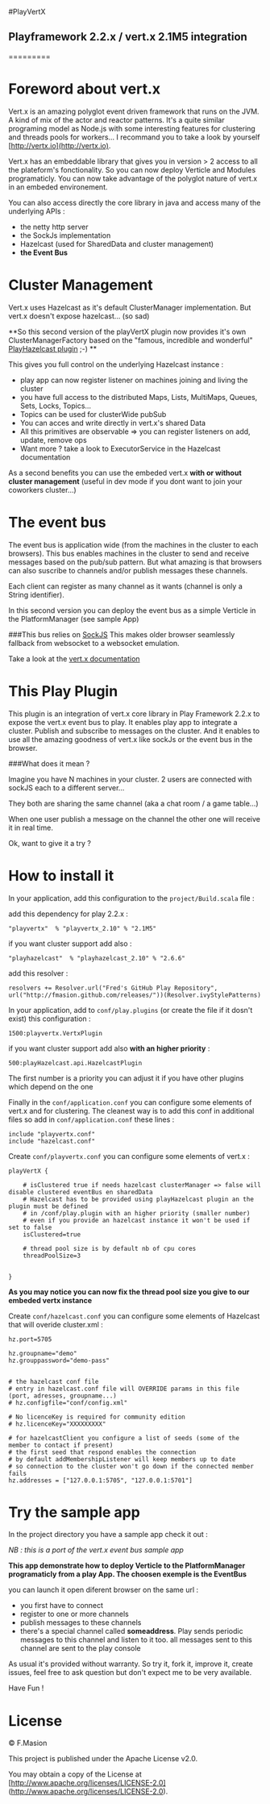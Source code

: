 #PlayVertX

## Playframework 2.2.x / vert.x 2.1M5 integration
=========


# Foreword about vert.x

Vert.x is an amazing polyglot event driven framework that runs on the JVM. A kind of mix of the actor and reactor patterns.
It's a quite similar programing model as Node.js with some interesting features for clustering and threads pools for workers… I recommand you to take a look by yourself [http://vertx.io](http://vertx.io).

Vert.x has an embeddable library that gives you in version > 2 access to all the plateform's fonctionality. So you can now deploy Verticle and Modules programaticly. 
You can now take advantage of the polyglot nature of vert.x in an embeded environement.

You can also access directly the core library in java and access many of the underlying APIs :

* the netty http server
* the SockJs implementation
* Hazelcast (used for SharedData and cluster management)
* **the Event Bus**

# Cluster Management

Vert.x uses Hazelcast as it's default ClusterManager implementation. But vert.x doesn't expose hazelcast… (so sad)

**So this second version of the playVertX plugin now provides it's own ClusterManagerFactory based on the "famous, incredible and wonderful" [PlayHazelcast plugin](https://github.com/fmasion/playHazelcast) ;-) **

This gives you full control on the underlying Hazelcast instance : 

* play app can now register listener on machines joining and living the cluster
* you have full access to the distributed Maps, Lists, MultiMaps, Queues, Sets, Locks, Topics…
* Topics can be used for clusterWide pubSub
* You can acces and write directly in vert.x's shared Data
* All this primitives are observable => you can register listeners on add, update, remove ops
* Want more ? take a look to ExecutorService in the Hazelcast documentation


As a second benefits you can use the embeded vert.x **with or without cluster management** (useful in dev mode if you dont want to join your coworkers cluster…)


# The event bus

The event bus is application wide (from the machines in the cluster to each browsers). This bus enables machines in the cluster to send and receive messages based on the pub/sub pattern.
But what amazing is that browsers can also suscribe to channels and/or publish messages these channels.

Each client can register as many channel as it wants (channel is only a String identifier).

In this second version you can deploy the event bus as a simple Verticle in the PlatformManager (see sample App)

###This bus relies on [SockJS](https://github.com/sockjs/sockjs-client) 
This makes older browser seamlessly fallback from websocket to a websocket emulation.

Take a look at the [vert.x documentation](http://vertx.io/core_manual_java.html#event-bus-api)

# This Play Plugin

This plugin is an integration of vert.x core library in Play Framework 2.2.x to expose the vert.x event bus to play.
It enables play app to integrate a cluster.
Publish and subscribe to messages on the cluster.
And it enables to use all the amazing goodness of vert.x like sockJs or the event bus in the browser. 


###What does it mean ? 

Imagine you have N machines in your cluster. 2 users are connected with sockJS each to a different server…
 
They both are sharing the same channel (aka a chat room / a game table…) 

When one user publish a message on the channel the other one will receive it in real time.

Ok, want to give it a try ? 

# How to install it

In your application, add this configuration to the `project/Build.scala` file :

add this dependency for play 2.2.x :

	"playvertx"  % "playvertx_2.10" % "2.1M5"


if you want cluster support add also :

	"playhazelcast"  % "playhazelcast_2.10" % "2.6.6"



add this resolver :

	resolvers += Resolver.url("Fred's GitHub Play Repository", url("http://fmasion.github.com/releases/"))(Resolver.ivyStylePatterns)

In your application, add to `conf/play.plugins` (or create the file if it dosn't exist) this configuration :

	1500:playvertx.VertxPlugin

if you want cluster support add also **with an higher priority** :

	500:playHazelcast.api.HazelcastPlugin

The first number is a priority you can adjust it if you have other plugins which depend on the one

Finally in the `conf/application.conf` you can configure some elements of vert.x  and for clustering. The cleanest way is to add this conf in additional files so add in `conf/application.conf` these lines :
	
	include "playvertx.conf"
	include "hazelcast.conf"

Create `conf/playvertx.conf` you can configure some elements of vert.x :
	
	playVertX {
	
		# isClustered true if needs hazelcast clusterManager => false will disable clustered eventBus en sharedData
		# Hazelcast has to be provided using playHazelcast plugin an the plugin must be defined
		# in /conf/play.plugin with an higher priority (smaller number)
		# even if you provide an hazelcast instance it won't be used if set to false
		isClustered=true
	
		# thread pool size is by default nb of cpu cores
		threadPoolSize=3


	}

**As you may notice you can now fix the thread pool size you give to our embeded vertx instance**

Create `conf/hazelcast.conf` you can configure some elements of Hazelcast that will overide cluster.xml :

	
	hz.port=5705

	hz.groupname="demo"
	hz.grouppassword="demo-pass"


	# the hazelcast conf file
	# entry in hazelcast.conf file will OVERRIDE params in this file (port, adresses, groupname...) 
	# hz.configfile="conf/config.xml"
	
	# No licenceKey is required for community edition
	# hz.licenceKey="XXXXXXXXX"

	# for hazelcastClient you configure a list of seeds (some of the member to contact if present)
	# the first seed that respond enables the connection
	# by default addMembershipListener will keep members up to date 
	# so connection to the cluster won't go down if the connected member fails 
	hz.addresses = ["127.0.0.1:5705", "127.0.0.1:5701"]

  
# Try the sample app

In the project directory you have a sample app check it out :

*NB : this is a port of the vert.x event bus sample app*

**This app demonstrate how to deploy Verticle to the PlatformManager programaticly from a play App. The choosen exemple is the EventBus**

you can launch it open diferent browser on the same url : 

* you first have to connect
* register to one or more channels
* publish messages to these channels
* there's a special channel called **someaddress**. Play sends periodic messages to this channel and listen to it too. all messages sent to this channel are sent to the play console


As usual it's provided without warranty. So try it, fork it, improve it, create issues, feel free to ask question but don't expect me to be very available.

Have Fun !

# License

© F.Masion

This project is published under the Apache License v2.0.

You may obtain a copy of the License at [http://www.apache.org/licenses/LICENSE-2.0] (http://www.apache.org/licenses/LICENSE-2.0).